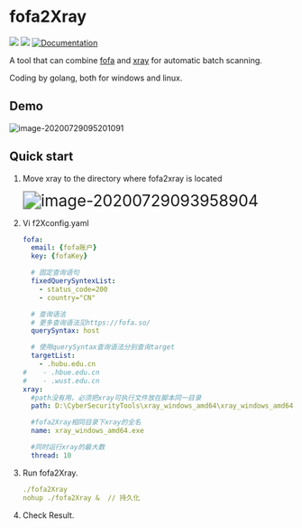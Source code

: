# fofa2Xray
<p>
  <img src="https://img.shields.io/github/release/chaitin/xray.svg" />
  <img src="https://img.shields.io/github/release-date/chaitin/xray.svg?color=blue&label=update" />
  <a href="https://github.com/piaolin/fofa2Xray/blob/master/README.md/">
    <img alt="Documentation" src="https://img.shields.io/badge/documentation-yes-brightgreen.svg" target="_blank" />
  </a>
</p>

A tool that can combine <a href="https://fofa.so/">fofa</a> and <a href="https://github.com/chaitin/xray">xray</a> for automatic batch scanning.

Coding by golang, both for windows and linux.

## Demo

![image-20200729095201091](C:\Users\DELL\AppData\Roaming\Typora\typora-user-images\image-20200729095201091.png)

## Quick start

1. Move xray to the directory where fofa2xray is located

   <img src="C:\Users\DELL\AppData\Roaming\Typora\typora-user-images\image-20200729093958904.png" alt="image-20200729093958904" style="zoom: 200%;" />

   

2. Vi f2Xconfig.yaml

   ~~~yaml
   fofa:
     email: {fofa账户}
     key: {fofaKey}
   
     # 固定查询语句
     fixedQuerySyntexList:
       - status_code=200
       - country="CN"
   
     # 查询语法
     # 更多查询语法见https://fofa.so/
     querySyntax: host
   
     # 使用querySyntax查询语法分别查询target
     targetList:
       - .hubu.edu.cn
   #    - .hbue.edu.cn
   #    - .wust.edu.cn
   xray:
     #path没有用，必须把xray可执行文件放在脚本同一目录
     path: D:\CyberSecurityTools\xray_windows_amd64\xray_windows_amd64.exe
   
     #fofa2Xray相同目录下xray的全名
     name: xray_windows_amd64.exe
   
     #同时运行xray的最大数
     thread: 10
   ~~~

   

3. Run fofa2Xray.

   ~~~yaml
   ./fofa2Xray
   nohup ./fofa2Xray &  // 持久化
   ~~~

4. Check Result.

   ~~~shell
   
   ~~~









